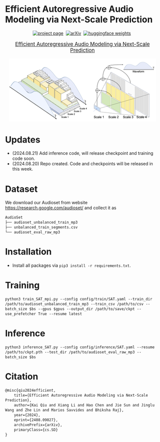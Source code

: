 # Efficient Autoregressive Audio Modeling via Next-Scale Prediction


<div align="center">

[![project page](https://img.shields.io/badge/AAR%20project%20page-lightblue)]()&nbsp;
[![arXiv](https://img.shields.io/badge/arXiv%20paper-2404.02905-b31b1b.svg)](https://arxiv.org/pdf/2408.09027)&nbsp;
[![huggingface weights](https://img.shields.io/badge/%F0%9F%A4%97%20Weights-yellow)]()&nbsp;

</div>
<p align="center" style="font-size: larger;">
  <a href="https://arxiv.org/pdf/2408.09027">Efficient Autoregressive Audio Modeling via Next-Scale Prediction</a>
</p>

<p align="center">
<img src="assets/pipeline.png" width=95%>
<p>

<be>
  
# Updates 

- (2024.08.21) Add inference code, will release checkpoint and training code soon.
- (2024.08.20) Repo created. Code and checkpoints will be released in this week.

# Dataset

We download our Audioset from website https://research.google.com/audioset/ and collect it as 

```
AudioSet
├── audioset_unbalanced_train_mp3
├── unbalanced_train_segments.csv
└── audioset_eval_raw_mp3
```

# Installation

- Install all packages via ```pip3 install -r requirements.txt```.


# Training

```
python3 train_SAT_mpi.py --config config/train/SAT.yaml --train_dir /path/to/audioset_unbalanced_train_mp3 --train_csv /path/to/csv --batch_size $bs --gpus $gpus --output_dir /path/to/save/ckpt --use_prefetcher True --resume latest
```

# Inference

```
python3 inference_SAT.py --config config/inference/SAT.yaml --resume /path/to/ckpt.pth --test_dir /path/to/audioset_eval_raw_mp3 --batch_size $bs
```


# Citation
```
@misc{qiu2024efficient,
    title={Efficient Autoregressive Audio Modeling via Next-Scale Prediction},
    author={Kai Qiu and Xiang Li and Hao Chen and Jie Sun and Jinglu Wang and Zhe Lin and Marios Savvides and Bhiksha Raj},
    year={2024},
    eprint={2408.09027},
    archivePrefix={arXiv},
    primaryClass={cs.SD}
}
```
